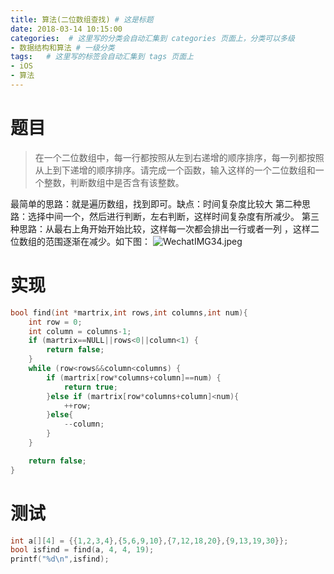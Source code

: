 ```yaml
---
title: 算法(二位数组查找) # 这是标题
date: 2018-03-14 10:15:00
categories:  # 这里写的分类会自动汇集到 categories 页面上，分类可以多级
- 数据结构和算法 # 一级分类
tags:   # 这里写的标签会自动汇集到 tags 页面上
- iOS
- 算法
---
```

# 题目
>在一个二位数组中，每一行都按照从左到右递增的顺序排序，每一列都按照从上到下递增的顺序排序。请完成一个函数，输入这样的一个二位数组和一个整数，判断数组中是否含有该整数。

最简单的思路：就是遍历数组，找到即可。缺点：时间复杂度比较大
第二种思路：选择中间一个，然后进行判断，左右判断，这样时间复杂度有所减少。
第三种思路：从最右上角开始开始比较，这样每一次都会排出一行或者一列
，这样二位数组的范围逐渐在减少。如下图：
![WechatIMG34.jpeg](https://upload-images.jianshu.io/upload_images/6644906-8d9decf0865606bf.jpeg?imageMogr2/auto-orient/strip%7CimageView2/2/w/1240)
# 实现
```C
bool find(int *martrix,int rows,int columns,int num){
    int row = 0;
    int column = columns-1;
    if (martrix==NULL||rows<0||column<1) {
        return false;
    }
    while (row<rows&&column<columns) {
        if (martrix[row*columns+column]==num) {
            return true;
        }else if (martrix[row*columns+column]<num){
            ++row;
        }else{
            --column;
        }
    }

    return false;
}
```
# 测试
```C
int a[][4] = {{1,2,3,4},{5,6,9,10},{7,12,18,20},{9,13,19,30}};
bool isfind = find(a, 4, 4, 19);
printf("%d\n",isfind);
```
